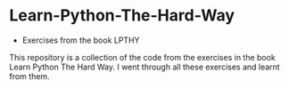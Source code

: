 # Learn-Python-The-Hard-Way
- Exercises from the book LPTHY

This repository is a collection of the code from the exercises in the book Learn Python The Hard Way. I went through all these exercises and learnt from them.

